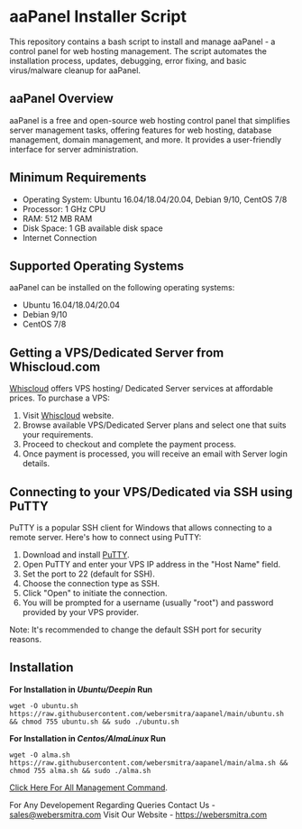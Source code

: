# aaPanel Installer Script

This repository contains a bash script to install and manage aaPanel - a control panel for web hosting management. The script automates the installation process, updates, debugging, error fixing, and basic virus/malware cleanup for aaPanel.

## aaPanel Overview

aaPanel is a free and open-source web hosting control panel that simplifies server management tasks, offering features for web hosting, database management, domain management, and more. It provides a user-friendly interface for server administration.

## Minimum Requirements

- Operating System: Ubuntu 16.04/18.04/20.04, Debian 9/10, CentOS 7/8
- Processor: 1 GHz CPU
- RAM: 512 MB RAM
- Disk Space: 1 GB available disk space
- Internet Connection

## Supported Operating Systems

aaPanel can be installed on the following operating systems:
- Ubuntu 16.04/18.04/20.04
- Debian 9/10
- CentOS 7/8

## Getting a VPS/Dedicated Server from Whiscloud.com

[Whiscloud](https://whiscloud.com) offers VPS hosting/ Dedicated Server services at affordable prices. To purchase a VPS:

1. Visit [Whiscloud](https://whiscloud.com) website.
2. Browse available VPS/Dedicated Server plans and select one that suits your requirements.
3. Proceed to checkout and complete the payment process.
4. Once payment is processed, you will receive an email with Server login details.

## Connecting to your VPS/Dedicated via SSH using PuTTY

PuTTY is a popular SSH client for Windows that allows connecting to a remote server. Here's how to connect using PuTTY:

1. Download and install [PuTTY](https://www.putty.org/).
2. Open PuTTY and enter your VPS IP address in the "Host Name" field.
3. Set the port to 22 (default for SSH).
4. Choose the connection type as SSH.
5. Click "Open" to initiate the connection.
6. You will be prompted for a username (usually "root") and password provided by your VPS provider.

Note: It's recommended to change the default SSH port for security reasons.

## Installation

**For Installation in *Ubuntu/Deepin* Run**
```
wget -O ubuntu.sh https://raw.githubusercontent.com/webersmitra/aapanel/main/ubuntu.sh && chmod 755 ubuntu.sh && sudo ./ubuntu.sh
```

**For Installation in *Centos/AlmaLinux* Run**
```
wget -O alma.sh https://raw.githubusercontent.com/webersmitra/aapanel/main/alma.sh && chmod 755 alma.sh && sudo ./alma.sh
```

[Click Here For All Management Command](https://github.com/webersmitra/aapanel/blob/main/manage.md).

For Any Developement Regarding Queries Contact Us - sales@webersmitra.com
Visit Our Website - https://webersmitra.com

